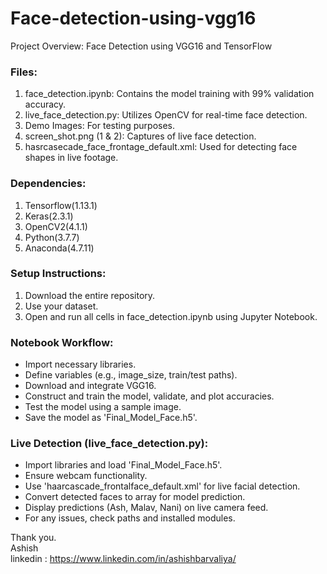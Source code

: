 # Face-detection-using-vgg16
Project Overview: Face Detection using VGG16 and TensorFlow

### Files:  

1) face_detection.ipynb: Contains the model training with 99% validation accuracy.
2) live_face_detection.py: Utilizes OpenCV for real-time face detection.
3) Demo Images: For testing purposes.
4) screen_shot.png (1 & 2):  Captures of live face detection.
5) hasrcasecade_face_frontage_default.xml:  Used for detecting face shapes in live footage.

### Dependencies:
1) Tensorflow(1.13.1)
2) Keras(2.3.1)
3) OpenCV2(4.1.1)
4) Python(3.7.7) 
5) Anaconda(4.7.11) 

### Setup Instructions:
1) Download the entire repository.
2) Use your dataset.
3) Open and run all cells in face_detection.ipynb using Jupyter Notebook.

### Notebook Workflow:
- Import necessary libraries.
- Define variables (e.g., image_size, train/test paths).
- Download and integrate VGG16.
- Construct and train the model, validate, and plot accuracies.
- Test the model using a sample image.
- Save the model as 'Final_Model_Face.h5'.

### Live Detection (live_face_detection.py):

- Import libraries and load 'Final_Model_Face.h5'.
- Ensure webcam functionality.
- Use 'haarcascade_frontalface_default.xml' for live facial detection.
- Convert detected faces to array for model prediction.
- Display predictions (Ash, Malav, Nani) on live camera feed.
- For any issues, check paths and installed modules.

Thank you.  
Ashish  
linkedin : https://www.linkedin.com/in/ashishbarvaliya/  
